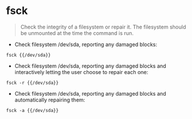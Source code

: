 # fsck

> Check the integrity of a filesystem or repair it. The filesystem should be unmounted at the time the command is run.

- Check filesystem /dev/sda, reporting any damaged blocks:

`fsck {{/dev/sda}}`

- Check filesystem /dev/sda, reporting any damaged blocks and interactively letting the user choose to repair each one:

`fsck -r {{/dev/sda}}`

- Check filesystem /dev/sda, reporting any damaged blocks and automatically repairing them:

`fsck -a {{/dev/sda}}`
